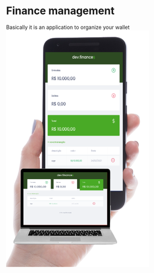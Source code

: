 # Finance management
 Basically it is an application to organize your wallet 
![screens](screens.png)
